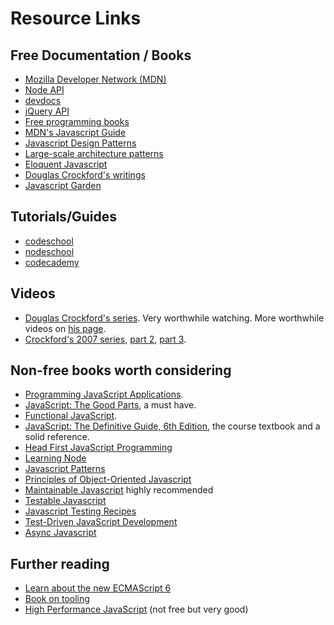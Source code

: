 # Resource Links

## Free Documentation / Books

- [Mozilla Developer Network (MDN)](https://developer.mozilla.org/en-US/)
- [Node API](http://nodejs.org/api/)
- [devdocs](http://devdocs.io/)
- [jQuery API](http://api.jquery.com/)
- [Free programming books](https://github.com/vhf/free-programming-books/blob/master/free-programming-books.md)
- [MDN's Javascript Guide](https://developer.mozilla.org/en-US/docs/Web/JavaScript/Guide)
- [Javascript Design Patterns](http://www.addyosmani.com/resources/essentialjsdesignpatterns/book/)
- [Large-scale architecture patterns](http://addyosmani.com/largescalejavascript/)
- [Eloquent Javascript](http://eloquentjavascript.net/)
- [Douglas Crockford's writings](http://www.crockford.com/javascript/)
- [Javascript Garden](http://bonsaiden.github.io/JavaScript-Garden/)

## Tutorials/Guides

- [codeschool](https://www.codeschool.com/paths/javascript)
- [nodeschool](http://nodeschool.io/)
- [codecademy](http://www.codecademy.com/)

## Videos

- [Douglas Crockford's series](http://www.yuiblog.com/crockford/). Very worthwhile watching. More worthwhile videos on [his page](http://www.crockford.com/javascript/).
- [Crockford's 2007 series](https://www.youtube.com/watch?v=v2ifWcnQs6M), [part 2](https://www.youtube.com/watch?v=Y2Y0U-2qJMs), [part 3](https://www.youtube.com/watch?v=DwYPG6vreJg).

## Non-free books worth considering

- [Programming JavaScript Applications](http://shop.oreilly.com/product/0636920033141.do).
- [JavaScript: The Good Parts](http://shop.oreilly.com/product/9780596517748.do), a must have.
- [Functional JavaScript](http://shop.oreilly.com/product/0636920028857.do).
- [JavaScript: The Definitive Guide, 6th Edition](http://shop.oreilly.com/product/9780596805531.do), the course textbook and a solid reference.
- [Head First JavaScript Programming](http://shop.oreilly.com/product/0636920027065.do)
- [Learning Node](http://shop.oreilly.com/product/0636920024606.do)
- [Javascript Patterns](http://shop.oreilly.com/product/9780596806767.do)
- [Principles of Object-Oriented Javascript](http://shop.oreilly.com/product/9781593275402.do)
- [Maintainable Javascript](http://shop.oreilly.com/product/0636920025245.do) highly recommended
- [Testable Javascript](http://shop.oreilly.com/product/0636920024699.do)
- [Javascript Testing Recipes](http://jstesting.jcoglan.com/)
- [Test-Driven JavaScript Development](http://tddjs.com/)
- [Async Javascript](https://pragprog.com/book/tbajs/async-javascript)

## Further reading

- [Learn about the new ECMAScript 6](https://leanpub.com/understandinges6/read)
- [Book on tooling](https://github.com/tooling/book-of-modern-frontend-tooling)
- [High Performance JavaScript](http://shop.oreilly.com/product/9780596802806.do) (not free but very good)
